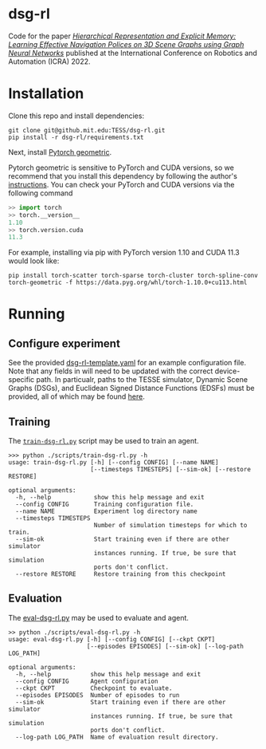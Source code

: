 # dsg-rl

Code for the paper 
[*Hierarchical Representation and Explicit Memory: Learning Effective Navigation Polices on 3D Scene Graphs using Graph Neural Networks*](https://arxiv.org/abs/2108.01176)
published at the International Conference on Robotics and Automation (ICRA) 2022.


# Installation 

Clone this repo and install dependencies: 
```
git clone git@github.mit.edu:TESS/dsg-rl.git
pip install -r dsg-rl/requirements.txt
```

Next, install [Pytorch geometric](https://pytorch-geometric.readthedocs.io/en/latest/index.html).

Pytorch geometric is sensitive to PyTorch and CUDA versions, so we recommend that you install this dependency by following the author's [instructions](https://pytorch-geometric.readthedocs.io/en/latest/notes/installation.html). 
You can check your PyTorch and CUDA versions via the following command
```python
>> import torch
>> torch.__version__
1.10
>> torch.version.cuda
11.3
```

For example, installing via pip with PyTorch version 1.10 and CUDA 11.3 would look like:
```
pip install torch-scatter torch-sparse torch-cluster torch-spline-conv torch-geometric -f https://data.pyg.org/whl/torch-1.10.0+cu113.html
```


# Running

## Configure experiment

See the provided [dsg-rl-template.yaml](./config/dsg-rl-template.yaml) for an example configuration file. 
Note that any fields in <BRACKETS> will need to be updated with the correct device-specific path.
In particualr, paths to the TESSE simulator, Dynamic Scene Graphs (DSGs), and Euclidean Signed Distance Functions (EDSFs) must be provided,
all of which may be found [here](https://github.mit.edu/TESS/dsg-rl/releases/download/data/dsg-rl-data.zip).

## Training 

The [`train-dsg-rl.py`](./scripts/train-dsg-rl.py) script may be used to train an agent.

```
>>> python ./scripts/train-dsg-rl.py -h
usage: train-dsg-rl.py [-h] [--config CONFIG] [--name NAME]
                       [--timesteps TIMESTEPS] [--sim-ok] [--restore RESTORE]

optional arguments:
  -h, --help            show this help message and exit
  --config CONFIG       Training configuration file.
  --name NAME           Experiment log directory name
  --timesteps TIMESTEPS
                        Number of simulation timesteps for which to train.
  --sim-ok              Start training even if there are other simulator
                        instances running. If true, be sure that simulation
                        ports don't conflict.
  --restore RESTORE     Restore training from this checkpoint
```

## Evaluation 

The [eval-dsg-rl.py](./scripts/eval-dsg-rl.py) may be used to evaluate and agent.

```
>> python ./scripts/eval-dsg-rl.py -h
usage: eval-dsg-rl.py [-h] [--config CONFIG] [--ckpt CKPT]
                      [--episodes EPISODES] [--sim-ok] [--log-path LOG_PATH]

optional arguments:
  -h, --help           show this help message and exit
  --config CONFIG      Agent configuration
  --ckpt CKPT          Checkpoint to evaluate.
  --episodes EPISODES  Number of episodes to run
  --sim-ok             Start training even if there are other simulator
                       instances running. If true, be sure that simulation
                       ports don't conflict.
  --log-path LOG_PATH  Name of evaluation result directory.
```

